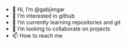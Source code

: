 - 👋 Hi, I’m @gabjimgar
- 👀 I’m interested in github
- 🌱 I’m currently learning repositories and git
- 💞️ I’m looking to collaborate on projects
- 📫 How to reach me 

<!---
gabjimgar/gabjimgar is a ✨ special ✨ repository because its `README.md` (this file) appears on your GitHub profile.
You can click the Preview link to take a look at your changes.
--->
